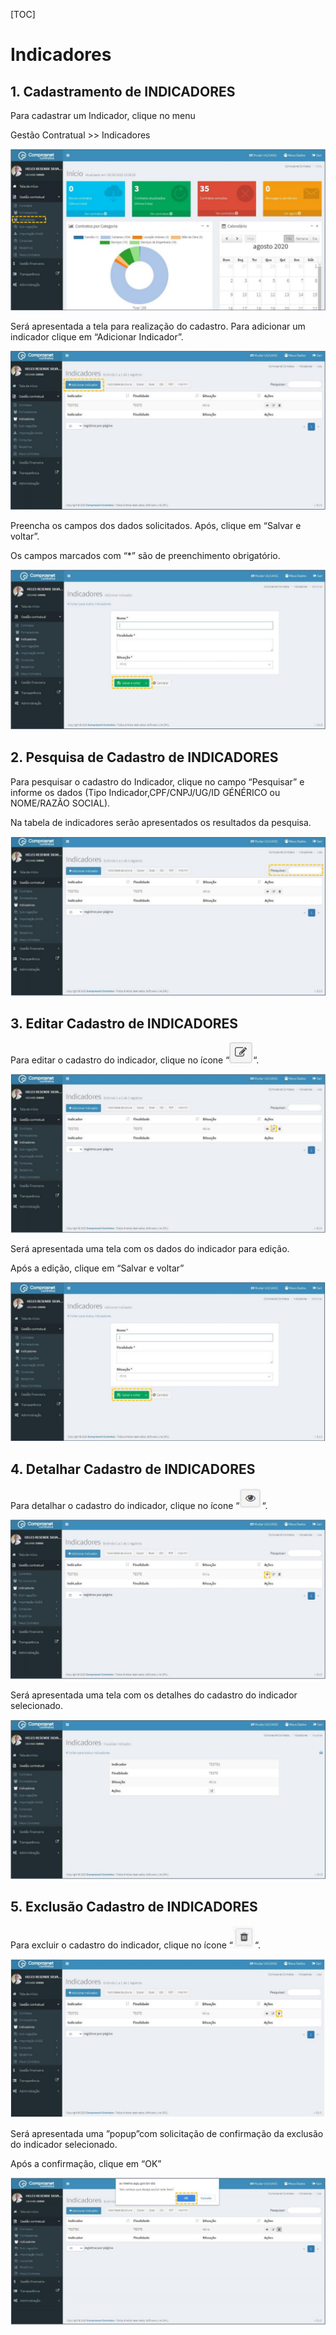 [TOC]

# Indicadores

## 1. Cadastramento de INDICADORES

Para cadastrar um Indicador, clique no menu

Gestão Contratual >> Indicadores

![FIGURA 1 - Cadastramento de Indicadores](./images/figura1.JPG)

Será apresentada a tela para realização do cadastro. Para adicionar um
indicador clique em “Adicionar Indicador”.

![FIGURA 2 - Adicionar Indicadores](./images/figura2.JPG)

Preencha os campos dos dados solicitados. Após, clique em
“Salvar e voltar”.

Os campos marcados com “*” são de preenchimento obrigatório.

![FIGURA 3 - Inclusão de Dados](./images/figura3.JPG)

## 2. Pesquisa de Cadastro de INDICADORES

Para pesquisar o cadastro do Indicador, clique no campo “Pesquisar” e
informe os dados (Tipo Indicador,CPF/CNPJ/UG/ID GÉNÉRICO ou
NOME/RAZÃO SOCIAL).

Na tabela de indicadores serão apresentados os resultados da pesquisa.

![FIGURA 4 - Pesquisa de Cadastro de Indicador](./images/figura4.JPG)

## 3. Editar Cadastro de INDICADORES

Para editar o cadastro do indicador, clique no ícone “![editar](../../icons/editar.JPG)“.

![FIGURA 5 - Lista de Cadastro de Indicadores](./images/figura5.JPG)

Será apresentada uma tela com os dados do indicador para edição.

Após a edição, clique em “Salvar e voltar”

![FIGURA 6 - Editar Cadastro de Indicador](./images/figura6.JPG)

## 4. Detalhar Cadastro de INDICADORES

Para detalhar o cadastro do indicador, clique no ícone “![detalhar](../../icons/detalhar.JPG)“.

![FIGURA 7 - Detalhar Cadastro de Indicador](./images/figura7.JPG)

Será apresentada uma tela com os detalhes do cadastro do indicador
selecionado.

![FIGURA 8 - Detalhes do Cadastro do Indicador](./images/figura8.JPG)

## 5. Exclusão Cadastro de INDICADORES
Para excluir o cadastro do indicador, clique no ícone “![deletar](../../icons/deletar.JPG)“.

![FIGURA 9 - Exclusão do Cadastro do Indicador](./images/figura9.JPG)

Será apresentada uma ”popup”com solicitação de confirmação da exclusão
do indicador selecionado.

Após a confirmação, clique em “OK”

![FIGURA 10 - Confirmação de Exclusão do Cadastro do Indicador](./images/figura10.JPG)
